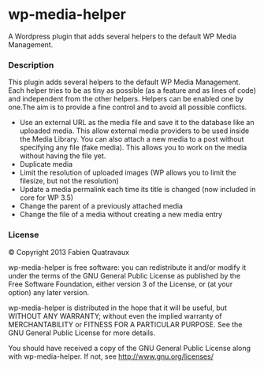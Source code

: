 wp-media-helper
===============

A Wordpress plugin that adds several helpers to the default WP Media Management.

### Description

This plugin adds several helpers to the default WP Media Management. Each helper tries to be as tiny as possible (as a feature and as lines of code) and independent from the other helpers. Helpers can be enabled one by one.The aim is to provide a fine control and to avoid all possible conflicts. 

 - Use an external URL as the media file and save it to the database like an uploaded media. This allow external media providers to be used inside the Media Library. You can also attach a new media to a post without specifying any file (fake media). This allows you to work on the media without having the file yet.
 - Duplicate media
 - Limit the resolution of uploaded images (WP allows you to limit the filesize, but not the resolution)
 - Update a media permalink each time its title is changed (now included in core for WP 3.5)
 - Change the parent of a previously attached media
 - Change the file of a media without creating a new media entry

### License

© Copyright 2013 Fabien Quatravaux

wp-media-helper is free software: you can redistribute it and/or modify
it under the terms of the GNU General Public License as published by
the Free Software Foundation, either version 3 of the License, or
(at your option) any later version.

wp-media-helper is distributed in the hope that it will be useful,
but WITHOUT ANY WARRANTY; without even the implied warranty of
MERCHANTABILITY or FITNESS FOR A PARTICULAR PURPOSE.  See the
GNU General Public License for more details.

You should have received a copy of the GNU General Public License
along with wp-media-helper.  If not, see <http://www.gnu.org/licenses/>

